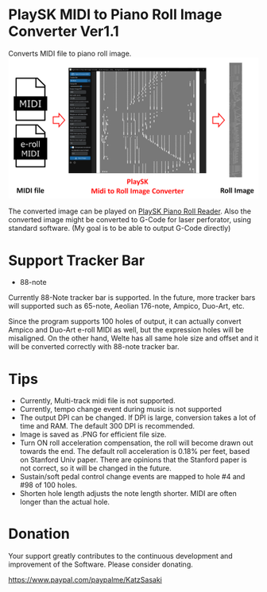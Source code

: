 # PlaySK MIDI to Piano Roll Image Converter Ver1.1

Converts MIDI file to piano roll image.
![Overall System](System_Overview.png)

The converted image can be played on [PlaySK Piano Roll Reader](https://github.com/nai-kon/PlaySK-Piano-Roll-Reader).
Also the converted image might be converted to G-Code for laser perforator, using standard software. (My goal is to be able to output G-Code directly)


# Support Tracker Bar

* 88-note

Currently 88-Note tracker bar is supported. In the future, more tracker bars will supported such as 65-note, Aeolian 176-note, Ampico, Duo-Art, etc.

Since the program supports 100 holes of output, it can actually convert Ampico and Duo-Art e-roll MIDI as well, but the expression holes will be misaligned.
On the other hand, Welte has all same hole size and offset and it will be converted correctly with 88-note tracker bar.

# Tips

* Currently, Multi-track midi file is not supported.
* Currently, tempo change event during music is not supported
* The output DPI can be changed. If DPI is large, conversion takes a lot of time and RAM. The default 300 DPI is recommended.
* Image is saved as .PNG for efficient file size.
* Turn ON roll acceleration compensation, the roll will become drawn out towards the end. The default roll acceleration is 0.18% per feet, based on Stanford Univ paper. There are opinions that the Stanford paper is not correct, so it will be changed in the future.
* Sustain/soft pedal control change events are mapped to hole #4 and #98 of 100 holes.
* Shorten hole length adjusts the note length shorter. MIDI are often longer than the actual hole.

# Donation

Your support greatly contributes to the continuous development and improvement of the Software. Please consider donating.

https://www.paypal.com/paypalme/KatzSasaki
